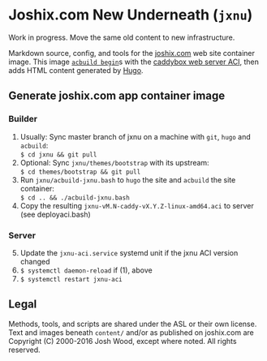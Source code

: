 # Joshix.com New Underneath (`jxnu`)

Work in progress. Move the same old content to new infrastructure.

Markdown source, config, and tools for the [joshix.com][jx] web site container image. This image [`acbuild begin`][acbuild-begin]s with the [caddybox web server ACI][caddybox], then adds HTML content generated by [Hugo][hugo].

##  Generate joshix.com app container image

### Builder

1. Usually: Sync master branch of jxnu on a machine with `git`, `hugo` and `acbuild`:  
`$ cd jxnu && git pull`
2. Optional: Sync `jxnu/themes/bootstrap` with its upstream:  
`$ cd themes/bootstrap && git pull`
3. Run `jxnu/acbuild-jxnu.bash` to `hugo` the site and `acbuild` the site container:  
`$ cd .. && ./acbuild-jxnu.bash`
4. Copy the resulting `jxnu-vM.N-caddy-vX.Y.Z-linux-amd64.aci` to server (see deployaci.bash)

### Server

5. Update the `jxnu-aci.service` systemd unit if the jxnu ACI version changed
6. `$ systemctl daemon-reload` if (1), above
7. `$ systemctl restart jxnu-aci`

## Legal

Methods, tools, and scripts are shared under the ASL or their own license. Text and images beneath `content/` and/or as published on joshix.com are Copyright (C) 2000-2016 Josh Wood, except where noted. All rights reserved.


[acbuild-begin]: https://github.com/appc/acbuild/blob/master/Documentation/subcommands/begin.md
[caddybox]: https://github.com/joshix/caddybox
[hugo]: https://gohugo.io/
[jx]: https://joshix.com/
[mknu-script]: mknu.bash
